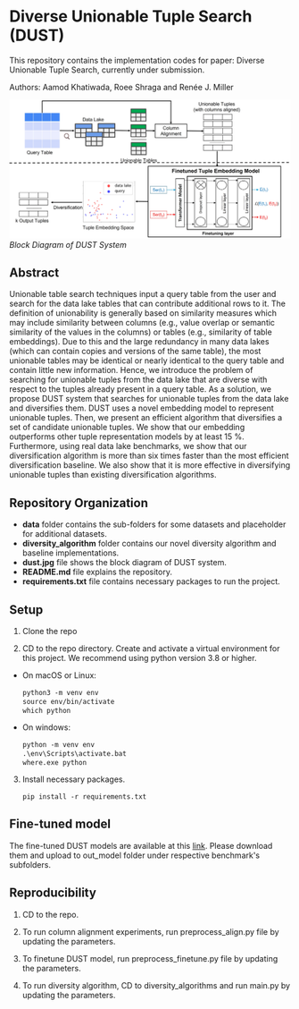 # Diverse Unionable Tuple Search (DUST)

This repository contains the implementation codes for paper: Diverse Unionable Tuple Search, currently under submission. 

Authors: Aamod Khatiwada, Roee Shraga and Renée J. Miller

![dust blockdiagram](dust.jpg)*Block Diagram of DUST System*

## Abstract

Unionable table search techniques input a query table from the user and search for the data lake tables that can contribute additional rows to it. The definition of unionability is generally based on similarity measures which may include similarity between columns (e.g., value overlap or semantic similarity of the values in the columns) or tables (e.g., similarity of table embeddings). Due to this and the large redundancy in many data lakes (which can contain copies and versions of the same table), the most unionable tables may be identical or nearly identical to the query table and contain little new information. Hence, we introduce the problem of searching for unionable tuples from the data lake that are diverse with respect to the tuples already present in a query table. As a solution, we propose DUST system that searches for unionable tuples from the data lake and diversifies them. DUST uses a novel embedding model to represent unionable tuples. Then, we present an efficient algorithm that diversifies a set of candidate unionable tuples. We show that our embedding outperforms other tuple representation models by at least 15 %. Furthermore, using real data lake benchmarks, we show that our diversification algorithm is more than six times faster than the most efficient diversification baseline. We also show that it is more effective in diversifying unionable tuples than existing diversification algorithms.

## Repository Organization

- **data** folder contains the sub-folders for some datasets and placeholder for additional datasets.
- **diversity_algorithm** folder contains our novel diversity algorithm and baseline implementations.
- **dust.jpg** file shows the block diagram of DUST system.
- **README.md** file explains the repository.
- **requirements.txt** file contains necessary packages to run the project.

## Setup

1. Clone the repo

2. CD to the repo directory. Create and activate a virtual environment for this project. We recommend using python version 3.8 or higher.  
  * On macOS or Linux:
      ```
      python3 -m venv env
      source env/bin/activate
      which python
      ```
  * On windows:
      ```
      python -m venv env
      .\env\Scripts\activate.bat
      where.exe python
      ```

3. Install necessary packages. 
   ```
   pip install -r requirements.txt
   ```

## Fine-tuned model

The fine-tuned DUST models are available at this [link](https://drive.google.com/drive/folders/15xrVhCN68nfurz2nLeyRNJAGh4ABeckh?usp=sharing). Please download them and upload to out_model folder under respective benchmark's subfolders.

## Reproducibility

1. CD to the repo.

2. To run column alignment experiments, run preprocess_align.py file by updating the parameters.

2. To finetune DUST model, run preprocess_finetune.py file by updating the parameters.

3. To run diversity algorithm, CD to diversity_algorithms and run main.py by updating the parameters.